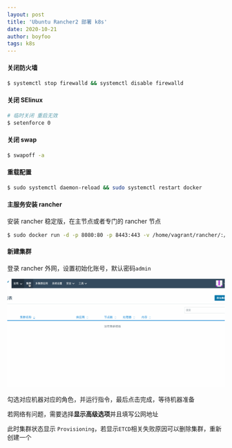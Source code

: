 ```yaml
---
layout: post
title: 'Ubuntu Rancher2 部署 k8s'
date: 2020-10-21
author: boyfoo
tags: k8s
---
```


#### 关闭防火墙

```bash
$ systemctl stop firewalld && systemctl disable firewalld
```
#### 关闭 SElinux

```bash
# 临时关闭 重启无效
$ setenforce 0 
```

#### 关闭 swap

```bash
$ swapoff -a
```

#### 重载配置

```bash
$ sudo systemctl daemon-reload && sudo systemctl restart docker
```

#### 主服务安装 rancher 

安装 rancher 稳定版，在主节点或者专门的 rancher 节点

```bash
$ sudo docker run -d -p 8080:80 -p 8443:443 -v /home/vagrant/rancher/:/var/lib/rancher rancher/rancher:stable
```

#### 新建集群

登录 rancher 外网，设置初始化账号，默认密码`admin`

<img src="/assets/img/post/rancher2/001.gif">

勾选对应机器对应的角色，并运行指令，最后点击完成，等待机器准备

若网络有问题，需要选择**显示高级选项**并且填写公网地址

此时集群状态显示 `Provisioning`，若显示`ETCD`相关失败原因可以删除集群，重新创建一个

